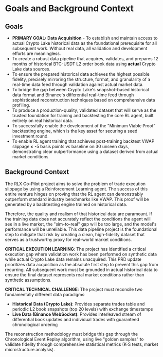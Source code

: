 # Goals and Background Context

## Goals

* **PRIMARY GOAL: Data Acquisition** - To establish and maintain access to actual Crypto Lake historical data as the foundational prerequisite for all subsequent work. Without real data, all validation and development efforts are meaningless.
* To create a robust data pipeline that acquires, validates, and prepares 12 months of historical BTC-USDT L2 order book data using **actual** Crypto Lake data sources.
* To ensure the prepared historical data achieves the highest possible fidelity, precisely mirroring the structure, format, and granularity of a real-time data feed through validation against actual market data.
* To bridge the gap between Crypto Lake's snapshot-based historical data format and Binance's differential real-time feed through sophisticated reconstruction techniques based on comprehensive data profiling.
* To produce a production-quality, validated dataset that will serve as the trusted foundation for training and backtesting the core RL agent, built entirely on real historical data.
* To successfully enable the development of the "Minimum Viable Proof" backtesting engine, which is the key asset for securing a seed investment round.
* To enable RL agent training that achieves post-training backtest VWAP slippage ≤ -5 basis points vs baseline on 30 unseen days, demonstrating clear outperformance using a dataset derived from actual market conditions.

## Background Context

The RLX Co-Pilot project aims to solve the problem of trade execution slippage by using a Reinforcement Learning agent. The success of this entire venture hinges on proving that the RL agent can demonstrably outperform standard industry benchmarks like VWAP. This proof will be generated by a backtesting engine trained on historical data.

Therefore, the quality and realism of that historical data are paramount. If the training data does not accurately reflect the conditions the agent will see in a live market, the "sim-to-real" gap will be too large, and the model's performance will be unreliable. This data pipeline project is the foundational step to mitigate that risk by creating a clean, high-fidelity dataset that serves as a trustworthy proxy for real-world market conditions.

**CRITICAL EXECUTION LEARNING**: The project has identified a critical execution gap where validation work has been performed on synthetic data while actual Crypto Lake data remains unacquired. This PRD update prioritizes data acquisition as the absolute first step to prevent this gap from recurring. All subsequent work must be grounded in actual historical data to ensure the final dataset represents real market conditions rather than synthetic assumptions.

**CRITICAL TECHNICAL CHALLENGE**: The project must reconcile two fundamentally different data paradigms:
- **Historical Data (Crypto Lake)**: Provides separate trades table and periodic L2 book snapshots (top 20 levels) with exchange timestamps
- **Live Data (Binance WebSocket)**: Provides interleaved stream of differential book updates and individual trades with guaranteed chronological ordering

The reconstruction methodology must bridge this gap through the Chronological Event Replay algorithm, using live "golden samples" to validate fidelity through comprehensive statistical metrics (K-S tests, market microstructure analysis).
